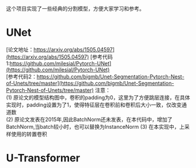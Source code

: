这个项目实现了一些经典的分割模型，方便大家学习和参考。
# UNet
[论文地址：https://arxiv.org/abs/1505.04597](https://arxiv.org/abs/1505.04597)
[参考代码1:https://github.com/milesial/Pytorch-UNet](https://github.com/milesial/Pytorch-UNet)<br/>
[参考代码2：https://github.com/bigmb/Unet-Segmentation-Pytorch-Nest-of-Unets/tree/master](https://github.com/bigmb/Unet-Segmentation-Pytorch-Nest-of-Unets/tree/master)
注意：<br/>
(1) 原论文的模型结构图中，卷积的padding为0，这里为了方便跳层连接，在具体实现时，padding设置为了1，使得特征层在卷积前和卷积后大小一致，仅改变通道数<br/>
(2) 原论文发表在2015年,因此BatchNorm还未发表，在本代码中，增加了BatchNorm,当batch较小时，也可以替换为InstanceNorm
(3) 在本实现中，上采样使用的转置卷积

# U-Transformer




